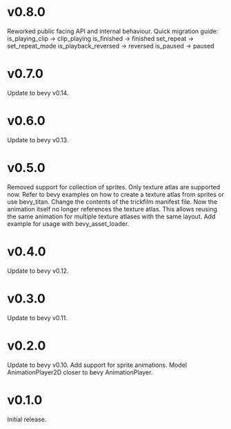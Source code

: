 v0.8.0
================================================================================================================================
Reworked public facing API and internal behaviour.
Quick migration guide:
is_playing_clip -> clip_playing
is_finished -> finished
set_repeat -> set_repeat_mode
is_playback_reversed -> reversed
is_paused -> paused

v0.7.0
================================================================================================================================
Update to bevy v0.14.

v0.6.0
================================================================================================================================
Update to bevy v0.13.

v0.5.0
================================================================================================================================
Removed support for collection of sprites. Only texture atlas are supported now. Refer to bevy examples on how to create a 
texture atlas from sprites or use bevy_titan.
Change the contents of the trickfilm manifest file. Now the animation itself no longer references the texture atlas. This
allows reusing the same animation for multiple texture atlases with the same layout. 
Add example for usage with bevy_asset_loader.

v0.4.0
================================================================================================================================
Update to bevy v0.12.

v0.3.0
================================================================================================================================
Update to bevy v0.11.

v0.2.0
================================================================================================================================
Update to bevy v0.10.
Add support for sprite animations.
Model AnimationPlayer2D closer to bevy AnimationPlayer. 

v0.1.0
================================================================================================================================
Initial release.
